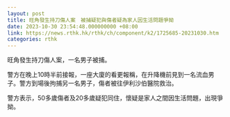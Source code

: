 ```yaml
---
layout: post
title: 旺角發生持刀傷人案　被捕疑犯與傷者疑為家人因生活問題爭拗
date: 2023-10-30 23:54:48.000000000 +08:00
link: https://news.rthk.hk/rthk/ch/component/k2/1725685-20231030.htm
categories: rthk
---
```


旺角發生持刀傷人案，一名男子被捕。

警方在晚上10時半前接報，一座大廈的看更報稱，在升降機前見到一名流血男子。警方到場後拘捕另一名男子，傷者被往伊利沙伯醫院救治。

警方表示，50多歲傷者及20多歲疑犯同住，懷疑是家人之間因生活問題，出現爭拗。
